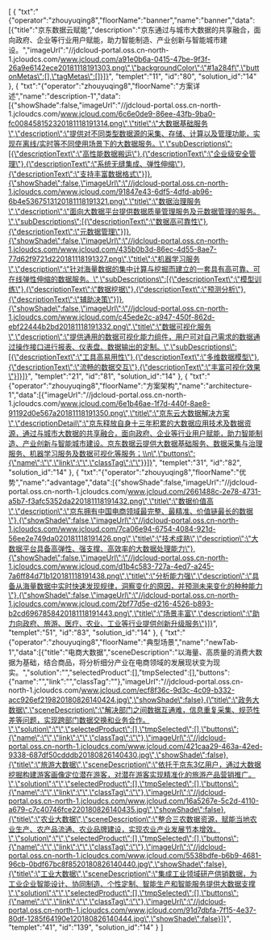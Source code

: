[
	{
		"txt":"{\"operator\":\"zhouyuqing8\",\"floorName\":\"banner\",\"name\":\"banner\",\"data\":[{\"title\":\"京东数据云赋能\",\"description\":\"京东通过与城市大数据的共享融合，面向政府、企业等行业用户赋能，助力智能制造、产业创新与智能城市建设。\",\"imageUrl\":\"//jdcloud-portal.oss.cn-north-1.jcloudcs.com/www.jcloud.com/a91e0b6a-0415-47be-9f3f-26a9e6142ece20181118191303.png\",\"backgroundColor\":\"#1a284f\",\"buttonMetas\":[],\"tagMetas\":[]}]}",
		"templet":"11",
		"id":"80",
		"solution_id":"14"
	},
	{
		"txt":"{\"operator\":\"zhouyuqing8\",\"floorName\":\"方案详述\",\"name\":\"description-1\",\"data\":[{\"showShade\":false,\"imageUrl\":\"//jdcloud-portal.oss.cn-north-1.jcloudcs.com/www.jcloud.com/6c6e0de9-86ee-43fb-9ba0-fc008458152320181118191314.png\",\"title\":\"大数据基础服务\",\"description\":\"提供对不同类型数据源的采集、存储、计算以及管理功能，实现在离线/实时等不同使用场景下的大数据服务。\",\"subDescriptions\":[{\"descriptionText\":\"高性能数据搬运\"},{\"descriptionText\":\"企业级安全管理\"},{\"descriptionText\":\"系统无缝集成、弹性伸缩\"},{\"descriptionText\":\"支持丰富数据格式\"}]},{\"showShade\":false,\"imageUrl\":\"//jdcloud-portal.oss.cn-north-1.jcloudcs.com/www.jcloud.com/91847e43-6df5-4dfd-ab96-6b4e5367513120181118191321.png\",\"title\":\"数据治理服务\",\"description\":\"面向大数据平台提供数据质量管理服务及元数据管理的服务。\",\"subDescriptions\":[{\"descriptionText\":\"数据高可靠性\"},{\"descriptionText\":\"元数据管理\"}]},{\"showShade\":false,\"imageUrl\":\"//jdcloud-portal.oss.cn-north-1.jcloudcs.com/www.jcloud.com/435b0b3d-86ec-4d55-8ae7-77d62f9721d220181118191327.png\",\"title\":\"机器学习服务\",\"description\":\"针对海量数据的集中计算与挖掘而建立的一套具有高可靠、可在线弹性伸缩的数据服务。\",\"subDescriptions\":[{\"descriptionText\":\"模型训练\"},{\"descriptionText\":\"数据挖据\"},{\"descriptionText\":\"预测分析\"},{\"descriptionText\":\"辅助决策\"}]},{\"showShade\":false,\"imageUrl\":\"//jdcloud-portal.oss.cn-north-1.jcloudcs.com/www.jcloud.com/c45ede2c-a947-450f-862d-ebf22444b2bd20181118191332.png\",\"title\":\"数据可视化服务\",\"description\":\"提供通用的数据可视化能力组件，用户可对自己需求的数据通过操作接口进行报表、仪表盘、数据输出的定制。\",\"subDescriptions\":[{\"descriptionText\":\"工具高易用性\"},{\"descriptionText\":\"多维数据模型\"},{\"descriptionText\":\"流畅的数据交互\"},{\"descriptionText\":\"丰富可视化效果\"}]}]}",
		"templet":"21",
		"id":"81",
		"solution_id":"14"
	},
	{
		"txt":"{\"operator\":\"zhouyuqing8\",\"floorName\":\"方案架构\",\"name\":\"architecture-1\",\"data\":[{\"imageUrl\":\"//jdcloud-portal.oss.cn-north-1.jcloudcs.com/www.jcloud.com/6e1b46ae-1f7d-440f-8ae8-91192d0e567a20181118191350.png\",\"title\":\"京东云大数据解决方案\",\"descriptionDetail\":\"京东释放自身十三年积累的大数据应用技术及数据资源，通过与城市大数据的共享融合，面向政府、企业等行业用户赋能，助力智能制造、产业创新与智能城市建设。京东数据云提供大数据基础服务、数据采集与治理服务、机器学习服务及数据可视化等服务；\\n\",\"buttons\":{\"name\":\"\",\"link\":\"\",\"classTag\":\"\"}}]}",
		"templet":"31",
		"id":"82",
		"solution_id":"14"
	},
	{
		"txt":"{\"operator\":\"zhouyuqing8\",\"floorName\":\"优势\",\"name\":\"advantage\",\"data\":[{\"showShade\":false,\"imageUrl\":\"//jdcloud-portal.oss.cn-north-1.jcloudcs.com/www.jcloud.com/2661488c-2e78-4731-a5b7-f3afc5352da220181118191432.png\",\"title\":\"数据价值高\",\"description\":\"京东拥有中国电商领域最完整、最精准、价值链最长的数据\"},{\"showShade\":false,\"imageUrl\":\"//jdcloud-portal.oss.cn-north-1.jcloudcs.com/www.jcloud.com/7ca06e94-6754-4084-921d-56ee2e749da020181118191426.png\",\"title\":\"技术成熟\",\"description\":\"大数据平台具备高弹性、强支撑、高效率的大数据处理能力\"},{\"showShade\":false,\"imageUrl\":\"//jdcloud-portal.oss.cn-north-1.jcloudcs.com/www.jcloud.com/d1b4c583-727a-4ed7-a245-7a6ff84d71b120181118191438.png\",\"title\":\"分析能力强\",\"description\":\"具备从海量数据中实时快速发现规律，洞察变化的原因，并预测未来变化的种种能力\"},{\"showShade\":false,\"imageUrl\":\"//jdcloud-portal.oss.cn-north-1.jcloudcs.com/www.jcloud.com/2bf77d5e-d216-4526-b893-b2cd6967858420181118191443.png\",\"title\":\"场景丰富\",\"description\":\"助力向政府、旅游、医疗、农业、工业等行业提供创新升级服务\"}]}",
		"templet":"51",
		"id":"83",
		"solution_id":"14"
	},
	{
		"txt":"{\"operator\":\"zhouyuqing8\",\"floorName\":\"典型场景\",\"name\":\"newTab-1\",\"data\":[{\"title\":\"电商大数据\",\"sceneDescription\":\"以海量、高质量的消费大数据为基础，结合商品，将分析细分产业在电商领域的发展现状变为现实。\",\"solution\":\"\",\"selectedProduct\":[],\"tmpSelected\":[],\"buttons\":{\"name\":\"\",\"link\":\"\",\"classTag\":\"\"},\"imageUrl\":\"//jdcloud-portal.oss.cn-north-1.jcloudcs.com/www.jcloud.com/ecf8f36c-9d3c-4c09-b332-acc926ef219820180826140424.jpg\",\"showShade\":false},{\"title\":\"政务大数据\",\"sceneDescription\":\"解决部门之间数据互通难，信息重复采集、规范性差等问题，实现跨部门数据交换和业务合作。\",\"solution\":\"\",\"selectedProduct\":[],\"tmpSelected\":[],\"buttons\":{\"name\":\"\",\"link\":\"\",\"classTag\":\"\"},\"imageUrl\":\"//jdcloud-portal.oss.cn-north-1.jcloudcs.com/www.jcloud.com/421caa29-463a-42ed-9338-687df50cdddb20180826140430.jpg\",\"showShade\":false},{\"title\":\"旅游大数据\",\"sceneDescription\":\"依托于京东3亿用户，通过大数据挖掘构建游客画像定位潜在游客，对潜在游客实现精准化的旅游产品营销推广。\",\"solution\":\"\",\"selectedProduct\":[],\"tmpSelected\":[],\"buttons\":{\"name\":\"\",\"link\":\"\",\"classTag\":\"\"},\"imageUrl\":\"//jdcloud-portal.oss.cn-north-1.jcloudcs.com/www.jcloud.com/16a5267e-5c2d-4110-a679-c7c40746fce220180826140435.jpg\",\"showShade\":false},{\"title\":\"农业大数据\",\"sceneDescription\":\"整合三农数据资源，赋能当地农业生产、农产品流通、农业品牌建设，实现农业产业发展节本增效。\",\"solution\":\"\",\"selectedProduct\":[],\"tmpSelected\":[],\"buttons\":{\"name\":\"\",\"link\":\"\",\"classTag\":\"\"},\"imageUrl\":\"//jdcloud-portal.oss.cn-north-1.jcloudcs.com/www.jcloud.com/5538bdfe-b6b9-4681-96cb-0bdf67bc8f8520180826140440.jpg\",\"showShade\":false},{\"title\":\"工业大数据\",\"sceneDescription\":\"集成工业领域研产供销数据，为工业企业智能设计、协同制造、个性定制、智能生产和智能服务提供大数据支撑\",\"solution\":\"\",\"selectedProduct\":[],\"tmpSelected\":[],\"buttons\":{\"name\":\"\",\"link\":\"\",\"classTag\":\"\"},\"imageUrl\":\"//jdcloud-portal.oss.cn-north-1.jcloudcs.com/www.jcloud.com/91d7dbfa-7f15-4e37-80df-1285f64190e120180826140444.jpg\",\"showShade\":false}]}",
		"templet":"41",
		"id":"139",
		"solution_id":"14"
	}
]